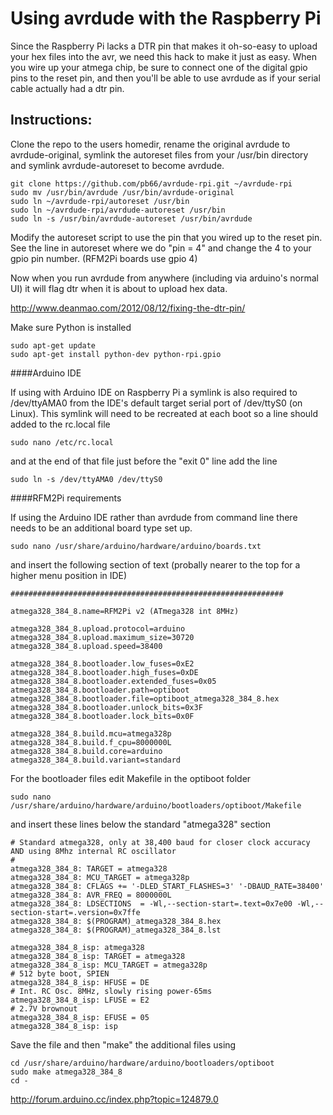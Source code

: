 Using avrdude with the Raspberry Pi
===================================

Since the Raspberry Pi lacks a DTR pin that makes it oh-so-easy to upload your hex files into
the avr, we need this hack to make it just as easy.  When you wire up your atmega chip, be sure
to connect one of the digital gpio pins to the reset pin, and then you'll be able to use avrdude
as if your serial cable actually had a dtr pin.

Instructions:
-------------

Clone the repo to the users homedir, rename the original avrdude to avrdude-original, symlink the autoreset files from your /usr/bin directory and symlink avrdude-autoreset to become avrdude.

    git clone https://github.com/pb66/avrdude-rpi.git ~/avrdude-rpi
    sudo mv /usr/bin/avrdude /usr/bin/avrdude-original
    sudo ln ~/avrdude-rpi/autoreset /usr/bin
    sudo ln ~/avrdude-rpi/avrdude-autoreset /usr/bin
    sudo ln -s /usr/bin/avrdude-autoreset /usr/bin/avrdude

Modify the autoreset script to use the pin that you wired up to the reset pin.  See the line in
autoreset where we do "pin = 4" and change the 4 to your gpio pin number. (RFM2Pi boards use gpio 4)

Now when you run avrdude from anywhere (including via arduino's normal UI) it will flag dtr when
it is about to upload hex data.

http://www.deanmao.com/2012/08/12/fixing-the-dtr-pin/

Make sure Python is installed

    sudo apt-get update
    sudo apt-get install python-dev python-rpi.gpio
    
####Arduino IDE

If using with Arduino IDE on Raspberry Pi a symlink is also required to /dev/ttyAMA0 from the IDE's default target serial port of /dev/ttyS0 (on Linux). 
This symlink will need to be recreated at each boot so a line should added to the rc.local file

    sudo nano /etc/rc.local
    
and at the end of that file just before the "exit 0" line add the line

    sudo ln -s /dev/ttyAMA0 /dev/ttyS0
    
####RFM2Pi requirements

If using the Arduino IDE rather than avrdude from command line there needs to be an additional board type set up.

    sudo nano /usr/share/arduino/hardware/arduino/boards.txt
    
and insert the following section of text (probally nearer to the top for a higher menu position in IDE)

    #############################################################

    atmega328_384_8.name=RFM2Pi v2 (ATmega328 int 8MHz)

    atmega328_384_8.upload.protocol=arduino
    atmega328_384_8.upload.maximum_size=30720
    atmega328_384_8.upload.speed=38400
    
    atmega328_384_8.bootloader.low_fuses=0xE2
    atmega328_384_8.bootloader.high_fuses=0xDE
    atmega328_384_8.bootloader.extended_fuses=0x05
    atmega328_384_8.bootloader.path=optiboot
    atmega328_384_8.bootloader.file=optiboot_atmega328_384_8.hex
    atmega328_384_8.bootloader.unlock_bits=0x3F
    atmega328_384_8.bootloader.lock_bits=0x0F
    
    atmega328_384_8.build.mcu=atmega328p
    atmega328_384_8.build.f_cpu=8000000L
    atmega328_384_8.build.core=arduino
    atmega328_384_8.build.variant=standard
    
For the bootloader files edit Makefile in the optiboot folder

    sudo nano /usr/share/arduino/hardware/arduino/bootloaders/optiboot/Makefile

and insert these lines below the standard "atmega328" section 
    
    # Standard atmega328, only at 38,400 baud for closer clock accuracy AND using 8Mhz internal RC oscillator
    #
    atmega328_384_8: TARGET = atmega328
    atmega328_384_8: MCU_TARGET = atmega328p
    atmega328_384_8: CFLAGS += '-DLED_START_FLASHES=3' '-DBAUD_RATE=38400'
    atmega328_384_8: AVR_FREQ = 8000000L
    atmega328_384_8: LDSECTIONS  = -Wl,--section-start=.text=0x7e00 -Wl,--section-start=.version=0x7ffe
    atmega328_384_8: $(PROGRAM)_atmega328_384_8.hex
    atmega328_384_8: $(PROGRAM)_atmega328_384_8.lst
    
    atmega328_384_8_isp: atmega328
    atmega328_384_8_isp: TARGET = atmega328
    atmega328_384_8_isp: MCU_TARGET = atmega328p
    # 512 byte boot, SPIEN
    atmega328_384_8_isp: HFUSE = DE
    # Int. RC Osc. 8MHz, slowly rising power-65ms
    atmega328_384_8_isp: LFUSE = E2
    # 2.7V brownout
    atmega328_384_8_isp: EFUSE = 05
    atmega328_384_8_isp: isp

Save the file and then "make" the additional files using

    cd /usr/share/arduino/hardware/arduino/bootloaders/optiboot
    sudo make atmega328_384_8
    cd -

http://forum.arduino.cc/index.php?topic=124879.0